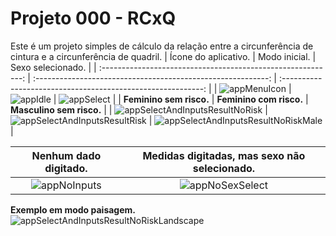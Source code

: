 # Projeto 000 - RCxQ

Este é um projeto simples de cálculo da relação entre a circunferência de cintura e a circunferência de quadril.
|                     Ícone do aplicativo.                     |                        Modo inicial.                         |                      Sexo selecionado.                       |
| :----------------------------------------------------------: | :----------------------------------------------------------: | :----------------------------------------------------------: |
| ![appMenuIcon](/img/appMenuIcon.png) | ![appIdle](/img/appIdle.png) | ![appSelect](/img/appSelect.png) |
|                   **Feminino sem risco.**                    |                   **Feminino com risco.**                    |                   **Masculino sem risco.**                   |
| ![appSelectAndInputsResultNoRisk](/img/appSelectAndInputsResultNoRisk.png) | ![appSelectAndInputsResultRisk](/img/appSelectAndInputsResultRisk.png) | ![appSelectAndInputsResultNoRiskMale](/img/appSelectAndInputsResultNoRiskMale.png) |



|Nenhum dado digitado.| Medidas digitadas, mas sexo não selecionado. |
| :--: | :----------------------------------------------------------: |
| ![appNoInputs](/img/appNoInputs.png)     | ![appNoSexSelect](/img/appNoSexSelect.png)                                                               |

**Exemplo em modo paisagem.**
![appSelectAndInputsResultNoRiskLandscape](/img/appSelectAndInputsResultNoRiskLandscape.png)